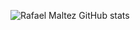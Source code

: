 ![Rafael Maltez GitHub stats](https://github-readme-stats.vercel.app/api?username=rafaelmaltez&show_icons=true&theme=dark)
